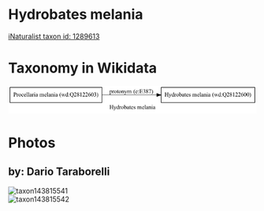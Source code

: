 
Hydrobates melania
==================
  
[iNaturalist taxon id: 1289613](https://www.inaturalist.org/taxa/1289613)
# Taxonomy in Wikidata
  
![Hydrobates melania](../wikidata_schemas/Hydrobates_melania.gv.png)
# Photos

## by: Dario Taraborelli
  
![taxon143815541](https://inaturalist-open-data.s3.amazonaws.com/photos/154058476/medium.jpeg)  
![taxon143815542](https://inaturalist-open-data.s3.amazonaws.com/photos/154058496/medium.jpeg)